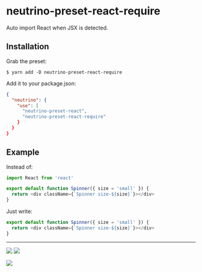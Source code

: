 # neutrino-preset-react-require

Auto import React when JSX is detected.

## Installation

Grab the preset:

```
$ yarn add -D neutrino-preset-react-require
```

Add it to your package.json:

```json
{
  "neutrino": {
    "use": [
      "neutrino-preset-react",
      "neutrino-preset-react-require"
    }
  }
}
```

## Example

Instead of:

```js
import React from 'react'

export default function Spinner({ size = 'small' }) {
  return <div className={`Spinner size-${size}`}></div>
}
```

Just write:

```js
export default function Spinner({ size = 'small' }) {
  return <div className={`Spinner size-${size}`}></div>
}
```

---

![](https://img.shields.io/badge/license-MIT-blue.svg)
![](https://img.shields.io/badge/status-stable-green.svg)

<a href="https://apex.sh"><img src="http://tjholowaychuk.com:6000/svg/sponsor"></a>

